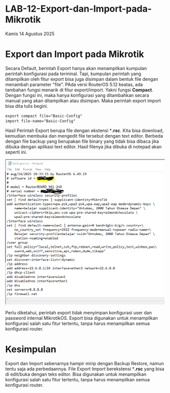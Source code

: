 # LAB-12-Export-dan-Import-pada-Mikrotik
Kamis 14 Agustus 2025

# Export dan Import pada Mikrotik
  Secara Default, berintah Export hanya akan menampilkan kumpulan perintah konfigurasi pada terminal. Tapi, kumpulan perintah yang ditampilkan oleh fitur export bisa juga disimpan dalam bentuk file dengan menambah parameter "file". PAda versi RouterOS 5.12 keatas, ada tambahan fungsi menarik di fitur export/import. Yakni fungsi **Compact**. Dengan fungsi ini, maka hanya konfigurasi yang ditambahkan secara manual yang akan ditampilkan atau disimpan. Maka perintah export import bisa dita tulis begini.

    export compact file="Basic-Config"
    import file-name="Basic-Config"

Hasil Perintah Export berupa file dengan ekstensi ***.rsc**. Kita bisa download, kemudian membuka dan mengedit file tersebut dengan text editor. Berbeda dengan file backup yang berupakan file binary yang tidak bisa dibaca jika dibuka dengan aplikasi text editor. Hasil filenya jika dibuka di notepad akan seperti ini.  
  
![izintampil](note.PNG)  

Perlu diketahui, perintah export tidak menyimpan konfigurasi user dan password internal MikrotikOS. Export bisa digunakan untuk menampilkan konfigurasi salah satu fitur tertentu, tanpa harus menampilkan semua konfigurasi router. 

# Kesimpulan
Export dan Import sebenarnya hampir mirip dengan Backup Restore, namun tentu saja ada perbedaannya. File Export Import berekstensi ***.rsc** yang bisa di edit/buka dengan teks editor. Bisa digunakan untuk menampilkan konfigurasi salah satu fitur tertentu, tanpa harus menampilkan semua konfigurasi router. 
